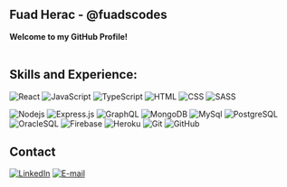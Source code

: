 


## Fuad Herac - @fuadscodes<br>
**Welcome to my GitHub Profile!**
<br><br>

## Skills and Experience:

![ React](https://img.shields.io/badge/-React-black?style=flat-square&logo=react&color=0d1116)
![ JavaScript](https://img.shields.io/badge/-JavaScript-black?style=flat-square&logo=javascript&color=0d1116)
![ TypeScript](https://img.shields.io/badge/-TypeScript-black?style=flat-square&logo=typescript&color=0d1116)
![HTML](https://img.shields.io/badge/-HTML-black?style=flat-square&logo=html5&color=0d1116)
![CSS](https://img.shields.io/badge/-CSS-black?style=flat-square&logo=css3&logoColor=blue&color=0d1116)
![SASS](https://img.shields.io/badge/-SASS-black?style=flat-square&logo=sass&color=0d1116)


![Nodejs](https://img.shields.io/badge/-Nodejs-black?style=flat-square&logo=Node.js&color=0d1116)
![Express.js](https://img.shields.io/badge/-Express-black?style=flat-square&logo=express&color=0d1116)
![GraphQL](https://img.shields.io/badge/-GraphQL-black?style=flat-square&logo=graphql&color=0d1116)
![MongoDB](https://img.shields.io/badge/-MongoDB-black?style=flat-square&logo=mongodb&color=0d1116)
![MySql](https://img.shields.io/badge/-MySql-black?style=flat-square&logo=mysql&color=0d1116)
![PostgreSQL](https://img.shields.io/badge/-PostgreSQL-black?style=flat-square&logo=PostgreSQL&color=0d1116)
![OracleSQL](https://img.shields.io/badge/-OracleSQL-black?style=flat-square&logo=Oracle&color=0d1116)
![Firebase](https://img.shields.io/badge/-Firebase-black?style=flat-square&logo=Firebase&color=0d1116)
![Heroku](https://img.shields.io/badge/-Heroku-black?style=flat-square&logo=heroku&color=0d1116)
![Git](https://img.shields.io/badge/-Git-black?style=flat-square&logo=git&color=0d1116)
![GitHub](https://img.shields.io/badge/-GitHub-black?style=flat-square&logo=github&color=0d1116)

## Contact

[![LinkedIn](https://img.shields.io/badge/-LinkedIn-black?style=flat-square&logo=linkedin&color=0d1116&logoColor=0072b1)](https://www.linkedin.com/in/fuad-herac-a69311218/)
[![E-mail](https://img.shields.io/badge/-Mail-black?style=flat-square&logo=gmail&color=0d1116)](mailto:fuad.herac@gmail.com?subject=GitHub)
